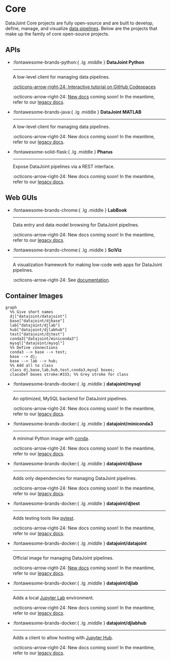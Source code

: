 # Core

DataJoint Core projects are fully open-source and are built to develop, define, manage,
and visualize [data pipelines](./getting-started/data-pipelines). Below are the projects that
make up the family of core open-source projects.

## APIs

<div class="grid cards" markdown>

-   :fontawesome-brands-python:{ .lg .middle } **DataJoint Python**

    ---

    A low-level client for managing data pipelines.

    <a href="https://github.com/datajoint/datajoint-tutorials" target="_blank">
    :octicons-arrow-right-24: Interactive
    tutorial on GitHub Codespaces</a>

    :octicons-arrow-right-24: [New docs](./datajoint-python/) coming soon!  In the meantime, refer to our [legacy docs](https://docs.datajoint.org/python/).

-   :fontawesome-brands-java:{ .lg .middle } **DataJoint MATLAB**

    ---

    A low-level client for managing data pipelines.

    :octicons-arrow-right-24: New docs coming soon!  In the meantime, refer to our [legacy docs](https://docs.datajoint.org/matlab/).

-   :fontawesome-solid-flask:{ .lg .middle } **Pharus**

    ---

    Expose DataJoint pipelines via a REST interface.

    :octicons-arrow-right-24: New docs coming soon!  In the meantime, refer to our [legacy docs](./pharus/).

</div>

## Web GUIs

<div class="grid cards" markdown>

-   :fontawesome-brands-chrome:{ .lg .middle } **LabBook**

    ---

    Data entry and data model browsing for DataJoint pipelines.

    :octicons-arrow-right-24: New docs coming soon!  In the meantime, refer to our [legacy docs](./datajoint-labbook/).

-   :fontawesome-brands-chrome:{ .lg .middle } **SciViz**

    ---

    A visualization framework for making low-code web apps for DataJoint pipelines.

    :octicons-arrow-right-24: See [documentation](./sci-viz/).

</div>

## Container Images

``` mermaid
graph
  %% Give short names
  dj["datajoint/datajoint"]
  base["datajoint/djbase"]
  lab["datajoint/djlab"]
  hub["datajoint/djlabhub"]
  test["datajoint/djtest"]
  conda3["datajoint/miniconda3"]
  mysql["datajoint/mysql"]
  %% Define connections
  conda3 --> base --> test;
  base --> dj;
  base --> lab --> hub;
  %% Add all to class
  class dj,base,lab,hub,test,conda3,mysql boxes;
  classDef boxes stroke:#333; %% Grey stroke for class
```

<div class="grid cards" markdown>

-   :fontawesome-brands-docker:{ .lg .middle } **datajoint/mysql**

    ---

    An optimized, MySQL backend for DataJoint pipelines.

    :octicons-arrow-right-24: New docs coming soon! In the meantime, refer to our [legacy docs](https://github.com/datajoint/mysql-docker#mysql-for-datajoint).

-   :fontawesome-brands-docker:{ .lg .middle } **datajoint/miniconda3**

    ---

    A minimal Python image with [conda](https://docs.conda.io/en/latest/).

    :octicons-arrow-right-24: New docs coming soon!  In the meantime, refer to our [legacy docs](./miniconda3-docker/).

-   :fontawesome-brands-docker:{ .lg .middle } **datajoint/djbase**

    ---

    Adds only dependencies for managing DataJoint pipelines.

    :octicons-arrow-right-24: New docs coming soon!  In the meantime, refer to our [legacy docs](./djbase-docker/).

-   :fontawesome-brands-docker:{ .lg .middle } **datajoint/djtest**

    ---

    Adds testing tools like [pytest](https://docs.pytest.org/en/7.1.x/).

    :octicons-arrow-right-24: New docs coming soon!  In the meantime, refer to our [legacy docs](./djtest-docker/).

-   :fontawesome-brands-docker:{ .lg .middle } **datajoint/datajoint**

    ---

    Official image for managing DataJoint pipelines.

    :octicons-arrow-right-24: [New docs](./datajoint-python/) coming soon!  In the meantime, refer to our [legacy docs](https://docs.datajoint.org/python/).

-   :fontawesome-brands-docker:{ .lg .middle } **datajoint/djlab**

    ---

    Adds a local [Jupyter Lab](https://jupyterlab.readthedocs.io/en/stable/) environment.

    :octicons-arrow-right-24: New docs coming soon!  In the meantime, refer to our [legacy docs](./djlab-docker/).

-   :fontawesome-brands-docker:{ .lg .middle } **datajoint/djlabhub**

    ---

    Adds a client to allow hosting with [Jupyter Hub](https://jupyter.org/hub).

    :octicons-arrow-right-24: New docs coming soon!  In the meantime, refer to our [legacy docs](./djlabhub-docker/).

</div>
